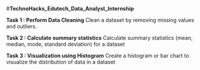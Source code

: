 #**TechnoHacks_Edutech_Data_Analyst_Internship**

**Task 1 : Perform Data Cleaning**
Clean a dataset by removing missing values
and outliers.

**Task 2 : Calculate summary statistics**
Calculate summary statistics (mean, median,
mode, standard deviation) for a dataset

**Task 3 : Visualization using Histogram**
Create a histogram or bar chart to visualize
the distribution of data in a dataset


